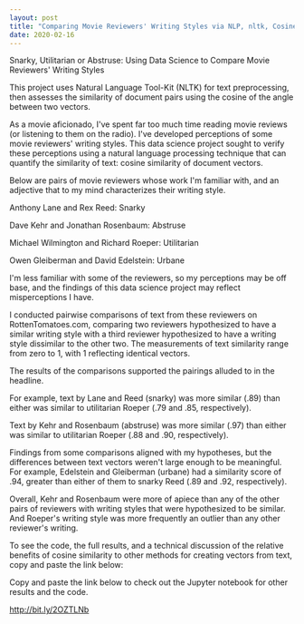 ```yaml
---
layout: post
title: "Comparing Movie Reviewers' Writing Styles via NLP, nltk, Cosine Similarity"
date: 2020-02-16
---
```


Snarky, Utilitarian or Abstruse: Using Data Science to Compare Movie Reviewers' Writing Styles

This project uses Natural Language Tool-Kit (NLTK) for text preprocessing, then assesses the similarity of document pairs using the cosine of the angle between two vectors.

As a movie aficionado, I've spent far too much time reading movie reviews (or listening to them on the radio). I've developed perceptions of some movie reviewers' writing styles. This data science project sought to verify these perceptions using a natural language processing technique that can quantify the similarity of text: cosine similarity of document vectors.

Below are pairs of movie reviewers whose work I'm familiar with, and an adjective that to my mind characterizes their writing style.

Anthony Lane and Rex Reed: Snarky

Dave Kehr and Jonathan Rosenbaum: Abstruse

Michael Wilmington and Richard Roeper: Utilitarian

Owen Gleiberman and David Edelstein: Urbane

I'm less familiar with some of the reviewers, so my perceptions may be off base, and the findings of this data science project may reflect misperceptions I have. 

I conducted pairwise comparisons of text from these reviewers on RottenTomatoes.com, comparing two reviewers hypothesized to have a similar writing style with a third reviewer hypothesized to have a writing style dissimilar to the other two. The measurements of text similarity range from zero to 1, with 1 reflecting identical vectors.

The results of the comparisons supported the pairings alluded to in the headline.

For example, text by Lane and Reed (snarky) was more similar (.89) than either was similar to utilitarian Roeper (.79 and .85, respectively).

Text by Kehr and Rosenbaum (abstruse) was more similar (.97) than either was similar to utilitarian Roeper (.88 and .90, respectively).

Findings from some comparisons aligned with my hypotheses, but the differences between text vectors weren't large enough to be meaningful. For example, Edelstein and Gleiberman (urbane) had a similarity score of .94, greater than either of them to snarky Reed (.89 and .92, respectively).

Overall, Kehr and Rosenbaum were more of apiece than any of the other pairs of reviewers with writing styles that were hypothesized to be similar. And Roeper's writing style was more frequently an outlier than any other reviewer's writing.

To see the code, the full results, and a technical discussion of the relative benefits of cosine similarity to other methods for creating vectors from text, copy and paste the link below:

Copy and paste the link below to check out the Jupyter notebook for other results and the code.

http://bit.ly/2OZTLNb

